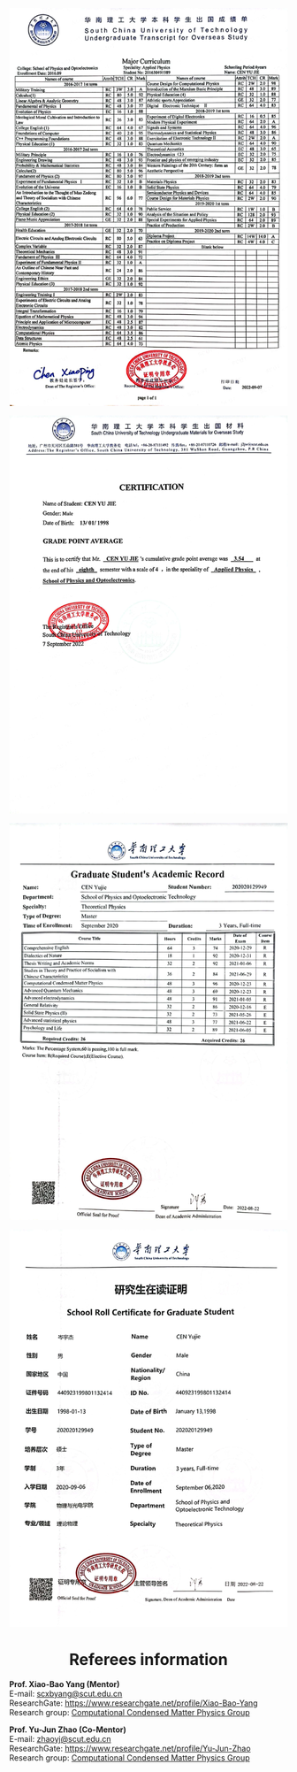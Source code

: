 
![BSgrades](../assets//img/cv/BSgrades.jpg)


<div STYLE="page-break-after: always;"></div>


![BSGPA](../assets//img/cv/BSGPA.jpg)



<div STYLE="page-break-after: always;"></div>


![BSGPMSgrades](../assets//img/cv/MSgrades.jpg)



<div STYLE="page-break-after: always;"></div>


![Proof_of_postgraduate_study](../assets//img/cv/Proof_of_postgraduate_study.jpg)




# <center> Referees information  </center>

**Prof. Xiao-Bao Yang  (Mentor)**   
E-mail: scxbyang@scut.edu.cn  
ResearchGate: https://www.researchgate.net/profile/Xiao-Bao-Yang  
Research group: [Computational Condensed Matter Physics Group](http://www.compphys.cn/index.php)




**Prof. Yu-Jun Zhao  (Co-Mentor)**   
E-mail: zhaoyj@scut.edu.cn  
ResearchGate: https://www.researchgate.net/profile/Yu-Jun-Zhao  
Research group: [Computational Condensed Matter Physics Group](http://www.compphys.cn/index.php)